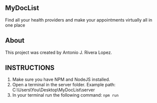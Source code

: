## MyDocList

Find all your health providers and make your appointments virtually all in one place

## About

This project was created by Antonio J. Rivera Lopez.

## INSTRUCTIONS

1. Make sure you have NPM and NodeJS installed.
2. Open a terminal in the server folder. Example path: C:\Users\You\Desktop\MyDocList\server
3. In your terminal run the following command: ```npm run```
